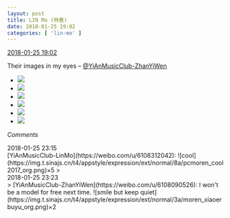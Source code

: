 ```yaml
---
layout: post
title: LIN Mo (林墨)
date: 2018-01-25 19:02
categories: [ 'lin-mo' ]
---
```


<div class="weibo-info">
  <a href="https://weibo.com/6108312042/G03ZYvRM3">2018-01-25 19:02</a>
</div>

Their images in my eyes – [@YiAnMusicClub-ZhanYiWen](https://weibo.com/u/6108090526)

<!-- more -->

<ul class="weibo-pic-list-2">
  <li class="weibo-pic">
    <a href="https://wx2.sinaimg.cn/mw690/006FnQZYly1fnt23p72qoj34112h8x6s.jpg"><img src="https://wx2.sinaimg.cn/thumb150/006FnQZYly1fnt23p72qoj34112h8x6s.jpg"/></a>
  </li>
  <li class="weibo-pic">
    <a href="https://wx1.sinaimg.cn/mw690/006FnQZYly1fnt23qlt51j328f28e4qp.jpg"><img src="https://wx1.sinaimg.cn/thumb150/006FnQZYly1fnt23qlt51j328f28e4qp.jpg"/></a>
  </li>
  <li class="weibo-pic">
    <a href="https://wx3.sinaimg.cn/mw690/006FnQZYly1fnt21azjbyj33402c0x6p.jpg"><img src="https://wx3.sinaimg.cn/thumb150/006FnQZYly1fnt21azjbyj33402c0x6p.jpg"/></a>
  </li>
  <li class="weibo-pic">
    <a href="https://wx2.sinaimg.cn/mw690/006FnQZYly1fnt23rwgqtj3269269qv5.jpg"><img src="https://wx2.sinaimg.cn/thumb150/006FnQZYly1fnt23rwgqtj3269269qv5.jpg"/></a>
  </li>
  <li class="weibo-pic">
    <a href="https://wx1.sinaimg.cn/mw690/006FnQZYly1fnt23t0y7ij32c02c0u0x.jpg"><img src="https://wx1.sinaimg.cn/thumb150/006FnQZYly1fnt23t0y7ij32c02c0u0x.jpg"/></a>
  </li>
  <li class="weibo-pic">
    <a href="https://wx4.sinaimg.cn/mw690/006FnQZYly1fnt23u5i5fj31sg1sg7st.jpg"><img src="https://wx4.sinaimg.cn/thumb150/006FnQZYly1fnt23u5i5fj31sg1sg7st.jpg"/></a>
  </li>
</ul>

*Comments*

<div class="weibo-info">2018-01-25 23:15</div>
[YiAnMusicClub-LinMo](https://weibo.com/u/6108312042): ![cool](https://img.t.sinajs.cn/t4/appstyle/expression/ext/normal/8a/pcmoren_cool2017_org.png)×5
> <div class="weibo-info">2018-01-25 23:23</div>
> [YiAnMusicClub-ZhanYiWen](https://weibo.com/u/6108090526): I won't be a model for free next time. ![smile but keep quiet](https://img.t.sinajs.cn/t4/appstyle/expression/ext/normal/3a/moren_xiaoerbuyu_org.png)×2
